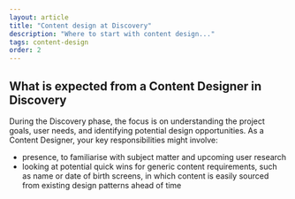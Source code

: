 ```yaml
---
layout: article
title: "Content design at Discovery"
description: "Where to start with content design..."
tags: content-design
order: 2
---
```


## What is expected from a Content Designer in Discovery

During the Discovery phase, the focus is on understanding the project goals, user needs, and identifying potential design opportunities. As a Content Designer, your key responsibilities might involve:

- presence, to familiarise with subject matter and upcoming user research
- looking at potential quick wins for generic content requirements, such as name or date of birth screens, in which content is easily sourced from existing design patterns ahead of time
